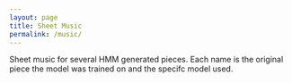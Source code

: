 ```yaml
---
layout: page
title: Sheet Music
permalink: /music/
---
```


Sheet music for several HMM generated pieces.  Each name is the original piece the model was trained on and the specifc model used.
